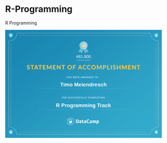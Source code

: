# R-Programming
R Programming

![cert](https://github.com/tm1611/R-Programming/blob/master/images/certificate-1.png)

